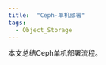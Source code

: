 ```yaml
---
title:  "Ceph-单机部署"
tags: 
  - Object_Storage
---
```


本文总结Ceph单机部署流程。


<div  align="center">  
<object data="../files/Ceph编译安装及单机部署.pdf" width="1000" height="1000" type='application/pdf'/>
</div>